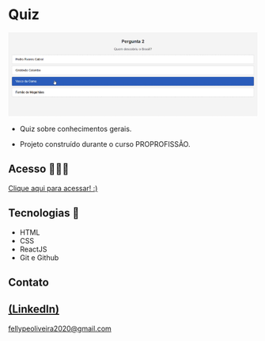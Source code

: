 # Quiz

 ![preview](./.github/preview.gif)
 
 - Quiz sobre conhecimentos gerais.

 - Projeto construído durante o curso PROPROFISSÃO.

## Acesso 👨🏻‍💻
 [Clique aqui para acessar! :)](https://quizjs-fellype.vercel.app/)

## Tecnologias 👾
- HTML
- CSS
- ReactJS
- Git e Github

## Contato
[(LinkedIn)](https://www.linkedin.com/in/fellype-oliveira-920699230/)
-----
fellypeoliveira2020@gmail.com
